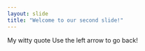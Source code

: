 ```yaml
---
layout: slide
title: "Welcome to our second slide!"
---
```

My witty quote
Use the left arrow to go back!
